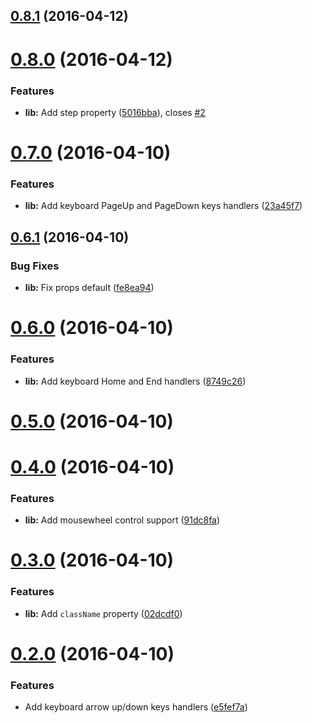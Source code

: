 <a name="0.8.1"></a>
## [0.8.1](https://github.com/vovanr/react-decinc/compare/v0.8.0...v0.8.1) (2016-04-12)




<a name="0.8.0"></a>
# [0.8.0](https://github.com/vovanr/react-decinc/compare/v0.7.0...v0.8.0) (2016-04-12)


### Features

* **lib:** Add step property ([5016bba](https://github.com/vovanr/react-decinc/commit/5016bba)), closes [#2](https://github.com/vovanr/react-decinc/issues/2)



<a name="0.7.0"></a>
# [0.7.0](https://github.com/vovanr/react-decinc/compare/v0.6.1...v0.7.0) (2016-04-10)


### Features

* **lib:** Add keyboard PageUp and PageDown keys handlers ([23a45f7](https://github.com/vovanr/react-decinc/commit/23a45f7))



<a name="0.6.1"></a>
## [0.6.1](https://github.com/vovanr/react-decinc/compare/v0.6.0...v0.6.1) (2016-04-10)


### Bug Fixes

* **lib:** Fix props default ([fe8ea94](https://github.com/vovanr/react-decinc/commit/fe8ea94))



<a name="0.6.0"></a>
# [0.6.0](https://github.com/vovanr/react-decinc/compare/v0.5.0...v0.6.0) (2016-04-10)


### Features

* **lib:** Add keyboard Home and End handlers ([8749c26](https://github.com/vovanr/react-decinc/commit/8749c26))



<a name="0.5.0"></a>
# [0.5.0](https://github.com/vovanr/react-decinc/compare/v0.4.0...v0.5.0) (2016-04-10)




<a name="0.4.0"></a>
# [0.4.0](https://github.com/vovanr/react-decinc/compare/v0.3.0...v0.4.0) (2016-04-10)


### Features

* **lib:** Add mousewheel control support ([91dc8fa](https://github.com/vovanr/react-decinc/commit/91dc8fa))



<a name="0.3.0"></a>
# [0.3.0](https://github.com/vovanr/react-decinc/compare/v0.2.0...v0.3.0) (2016-04-10)


### Features

* **lib:** Add `className` property ([02dcdf0](https://github.com/vovanr/react-decinc/commit/02dcdf0))



<a name="0.2.0"></a>
# [0.2.0](https://github.com/vovanr/react-decinc/compare/v0.1.0...v0.2.0) (2016-04-10)


### Features

* Add keyboard arrow up/down keys handlers ([e5fef7a](https://github.com/vovanr/react-decinc/commit/e5fef7a))




